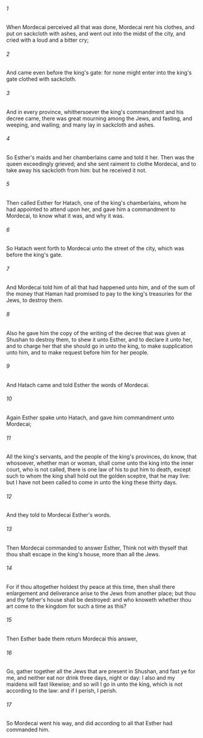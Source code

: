 ###### 1
When Mordecai perceived all that was done, Mordecai rent his clothes, and put on sackcloth with ashes, and went out into the midst of the city, and cried with a loud and a bitter cry;

###### 2
And came even before the king's gate: for none might enter into the king's gate clothed with sackcloth.

###### 3
And in every province, whithersoever the king's commandment and his decree came, there was great mourning among the Jews, and fasting, and weeping, and wailing; and many lay in sackcloth and ashes.

###### 4
So Esther's maids and her chamberlains came and told it her. Then was the queen exceedingly grieved; and she sent raiment to clothe Mordecai, and to take away his sackcloth from him: but he received it not.

###### 5
Then called Esther for Hatach, one of the king's chamberlains, whom he had appointed to attend upon her, and gave him a commandment to Mordecai, to know what it was, and why it was.

###### 6
So Hatach went forth to Mordecai unto the street of the city, which was before the king's gate.

###### 7
And Mordecai told him of all that had happened unto him, and of the sum of the money that Haman had promised to pay to the king's treasuries for the Jews, to destroy them.

###### 8
Also he gave him the copy of the writing of the decree that was given at Shushan to destroy them, to shew it unto Esther, and to declare it unto her, and to charge her that she should go in unto the king, to make supplication unto him, and to make request before him for her people.

###### 9
And Hatach came and told Esther the words of Mordecai.

###### 10
Again Esther spake unto Hatach, and gave him commandment unto Mordecai;

###### 11
All the king's servants, and the people of the king's provinces, do know, that whosoever, whether man or woman, shall come unto the king into the inner court, who is not called, there is one law of his to put him to death, except such to whom the king shall hold out the golden sceptre, that he may live: but I have not been called to come in unto the king these thirty days.

###### 12
And they told to Mordecai Esther's words.

###### 13
Then Mordecai commanded to answer Esther, Think not with thyself that thou shalt escape in the king's house, more than all the Jews.

###### 14
For if thou altogether holdest thy peace at this time, then shall there enlargement and deliverance arise to the Jews from another place; but thou and thy father's house shall be destroyed: and who knoweth whether thou art come to the kingdom for such a time as this?

###### 15
Then Esther bade them return Mordecai this answer,

###### 16
Go, gather together all the Jews that are present in Shushan, and fast ye for me, and neither eat nor drink three days, night or day: I also and my maidens will fast likewise; and so will I go in unto the king, which is not according to the law: and if I perish, I perish.

###### 17
So Mordecai went his way, and did according to all that Esther had commanded him.

